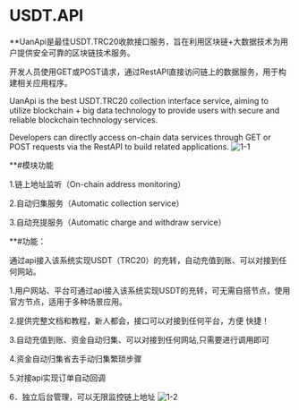 # USDT.API
**UanApi是最佳USDT.TRC20收款接口服务，旨在利用区块链+大数据技术为用户提供安全可靠的区块链技术服务。

开发人员使用GET或POST请求，通过RestAPI直接访问链上的数据服务，用于构建相关应用程序。

UanApi is the best USDT.TRC20 collection interface service, aiming to utilize blockchain + big data technology to provide users with secure and reliable blockchain technology services.

Developers can directly access on-chain data services through GET or POST requests via the RestAPI to build related applications.
![1-1](https://github.com/Uanapi/USDT.API/assets/156056013/7bafb7e5-f015-4de9-860c-d19936ea9fa9)

**#模块功能


1.链上地址监听（On-chain address monitoring）

2.自动归集服务（Automatic collection service）

3.自动充提服务（Automatic charge and withdraw service）

**#功能：


通过api接入该系统实现USDT（TRC20）的充转，自动充值到账、可以对接到任何网站。

1.用户网站、平台可通过api接入该系统实现USDT的充转，可无需自搭节点，使用官方节点，适用于多种场景应用。

2.提供完整文档和教程，新人都会，接口可以对接到任何平台，方便 快捷！

3.自动充值到账、资金自动归集、可以对接到任何网站,只需要进行调用即可

4.资金自动归集省去手动归集繁琐步骤

5.对接api实现订单自动回调

6．独立后台管理，可以无限监控链上地址
![1-2](https://github.com/Uanapi/USDT.API/assets/156056013/7fd00d93-af41-48ef-8762-98d609cfdda2)

